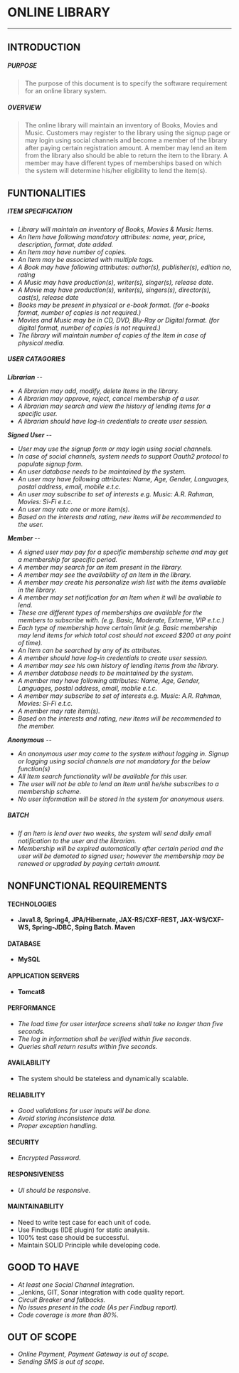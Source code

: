 # **ONLINE LIBRARY**
---
## INTRODUCTION
##### PURPOSE

> The purpose of this document is to specify the software requirement for an online library system. 

##### OVERVIEW

> The online library will maintain an inventory of Books, Movies and Music. Customers may register to the library using the signup page or may login using social channels and become a member of the library after paying certain registration amount. A member may lend an item from the library also should be able to return the item to the library. A member may have different types of memberships based on which the system will determine his/her eligibility to lend the item(s).

## FUNTIONALITIES

##### ITEM SPECIFICATION

* _Library will maintain an inventory of Books, Movies & Music Items._
* _An Item have following mandatory attributes: name, year, price, description, format, date added._
* _An Item may have number of copies._
* _An Item may be associated with multiple tags._
* _A Book may have following attributes: author(s), publisher(s), edition no, rating_
* _A Music may have production(s), writer(s), singer(s), release date._
* _A Movie may have production(s), writer(s), singers(s), director(s), cast(s), release date_
* _Books may be present in physical or e-book format. (for e-books format, number of copies is not required.)_
* _Movies and Music may be in CD, DVD, Blu-Ray or Digital format. (for digital format, number of copies is not required.)_
* _The library will maintain number of copies of the Item in case of physical media._

##### USER CATAGORIES

**_Librarian_** --  

*  _A librarian may add, modify, delete Items in the library._
*  _A librarian may approve, reject, cancel membership of a user._
*  _A librarian may search and view the history of lending items for a specific user._
*  _A librarian should have log-in credentials to create user session._

**_Signed User_** --

* _User may use the signup form or may login using social channels._
* _In case of social channels, system needs to support Oauth2 protocol to populate signup form._
* _An user database needs to be maintained by the system._
* _An user may have following attributes: Name, Age, Gender, Languages, postal address, email, mobile e.t.c._
* _An user may subscribe to set of interests e.g. Music: A.R. Rahman, Movies:  Si-Fi e.t.c._
* _An user may rate one or more item(s)._
* _Based on the interests and rating, new items will be recommended to the user._

**_Member_** --

* _A signed user may pay for a specific membership scheme and may get a membership for specific period._
* _A member may search for an item present in the library._  
* _A member may see the availability of an Item in the library._
* _A member may create his personalize wish list with the items available in the library._
* _A member may set notification for an Item when it will be available to lend._
* _These are different types of memberships are available for the members to subscribe with. (e.g. Basic, Moderate, Extreme, VIP e.t.c.)_
* _Each type of membership have certain limit (e.g. Basic membership may lend items for which total cost should not exceed $200 at any point of time)._
* _An Item can be searched by any of its attributes._
* _A member should have log-in credentials to create user session._
* _A member may see his own history of lending items from the library._
* _A member database needs to be maintained by the system._
* _A member may have following attributes: Name, Age, Gender, Languages, postal address, email, mobile e.t.c._
* _A member may subscribe to set of interests e.g. Music: A.R. Rahman, Movies:  Si-Fi e.t.c._
* _A member may rate item(s)._
* _Based on the interests and rating, new items will be recommended to the member._

**_Anonymous_** --

* _An anonymous user may come to the system without logging in. Signup or logging using social channels are not mandatory for the below function(s)_
* _All Item search functionality will be available for this user._
* _The user will not be able to lend an Item until he/she subscribes to a membership scheme._
* _No user information will be stored in the system for anonymous users._


##### BATCH
* _If an Item is lend over two weeks, the system will send daily email notification to the user and the librarian._
* _Membership will be expired automatically after certain period and the user will be demoted to signed user; however the membership may be renewed or upgraded by paying certain amount._ 

##	NONFUNCTIONAL REQUIREMENTS

#### TECHNOLOGIES

* **Java1.8, Spring4, JPA/Hibernate, JAX-RS/CXF-REST, JAX-WS/CXF-WS, Spring-JDBC, Sping Batch. Maven**

#### DATABASE 

* **MySQL**

#### APPLICATION SERVERS

* **Tomcat8**

####	PERFORMANCE

* _The load time for user interface screens shall take no longer than five seconds._
* _The log in information shall be verified within five seconds._
* _Queries shall return results within five seconds._

####	AVAILABILITY

* The system should be stateless and dynamically scalable.

####	RELIABILITY

* _Good validations for user inputs will be done._
* _Avoid storing inconsistence data._
* _Proper exception handling._

#### SECURITY

* _Encrypted Password._


#### RESPONSIVENESS

* _UI should be responsive._

####	MAINTAINABILITY

* Need to write test case for each unit of code.
* Use Findbugs (IDE plugin) for static analysis.
* 100% test case should be successful.
* Maintain SOLID Principle while developing code.

## GOOD TO HAVE

* _At least one Social Channel Integration._
* _Jenkins, GIT, Sonar integration with code quality report.
* _Circuit Breaker and fallbacks._
* _No issues present in the code (As per Findbug report)._
* _Code coverage is more than 80%._

## OUT OF SCOPE

* _Online Payment, Payment Gateway is out of scope._
* _Sending SMS is out of scope._
